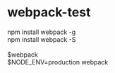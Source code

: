 # webpack-test
npm install webpack -g<br />
npm install webpack -S<br />
<br />
$webpack <br /> 
$NODE_ENV=production webpack<br />

